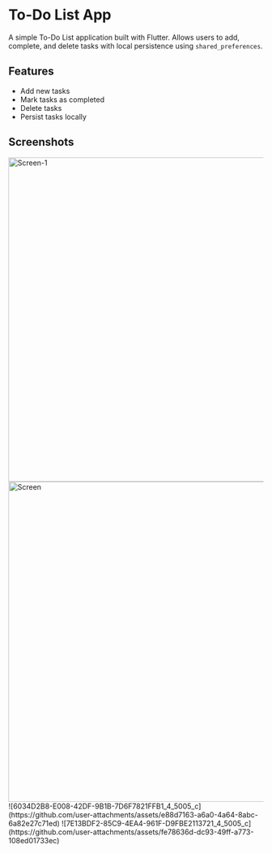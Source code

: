 # To-Do List App

A simple To-Do List application built with Flutter. Allows users to add, complete, and delete tasks with local persistence using `shared_preferences`.

## Features
- Add new tasks
- Mark tasks as completed
- Delete tasks
- Persist tasks locally

## Screenshots

<img width="804" height="641" alt="Screen-1" src="https://github.com/user-attachments/assets/faba987e-0fdc-4e01-bc53-782a343dd023" />
<img width="805" height="633" alt="Screen" src="https://github.com/user-attachments/assets/f09ee081-d9ab-4ea5-b52c-c3820c48e249" />
![6034D2B8-E008-42DF-9B1B-7D6F7821FFB1_4_5005_c](https://github.com/user-attachments/assets/e88d7163-a6a0-4a64-8abc-6a82e27c71ed)
![7E13BDF2-85C9-4EA4-961F-D9FBE2113721_4_5005_c](https://github.com/user-attachments/assets/fe78636d-dc93-49ff-a773-108ed01733ec)
